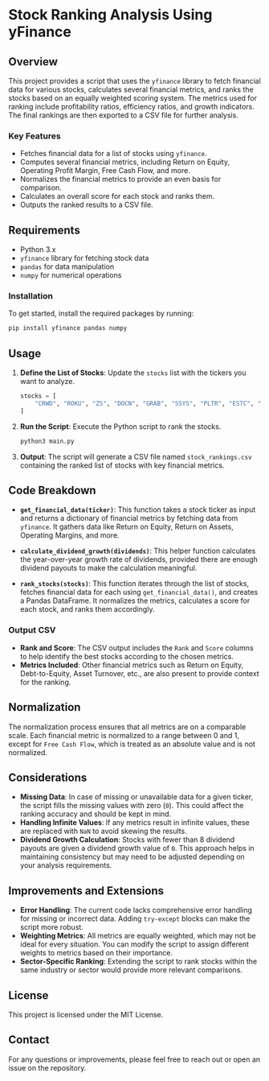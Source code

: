 # Stock Ranking Analysis Using yFinance

## Overview
This project provides a script that uses the `yfinance` library to fetch financial data for various stocks, calculates several financial metrics, and ranks the stocks based on an equally weighted scoring system. The metrics used for ranking include profitability ratios, efficiency ratios, and growth indicators. The final rankings are then exported to a CSV file for further analysis.

### Key Features
- Fetches financial data for a list of stocks using `yfinance`.
- Computes several financial metrics, including Return on Equity, Operating Profit Margin, Free Cash Flow, and more.
- Normalizes the financial metrics to provide an even basis for comparison.
- Calculates an overall score for each stock and ranks them.
- Outputs the ranked results to a CSV file.

## Requirements
- Python 3.x
- `yfinance` library for fetching stock data
- `pandas` for data manipulation
- `numpy` for numerical operations

### Installation
To get started, install the required packages by running:

```bash
pip install yfinance pandas numpy
```

## Usage
1. **Define the List of Stocks**: Update the `stocks` list with the tickers you want to analyze.
   
   ```python
   stocks = [
       "CRWD", "ROKU", "ZS", "DOCN", "GRAB", "SSYS", "PLTR", "ESTC", "UEC", "NVDA"
   ]
   ```

2. **Run the Script**: Execute the Python script to rank the stocks.
   
   ```bash
   python3 main.py
   ```

3. **Output**: The script will generate a CSV file named `stock_rankings.csv` containing the ranked list of stocks with key financial metrics.

## Code Breakdown
- **`get_financial_data(ticker)`**: This function takes a stock ticker as input and returns a dictionary of financial metrics by fetching data from `yfinance`. It gathers data like Return on Equity, Return on Assets, Operating Margins, and more.

- **`calculate_dividend_growth(dividends)`**: This helper function calculates the year-over-year growth rate of dividends, provided there are enough dividend payouts to make the calculation meaningful.

- **`rank_stocks(stocks)`**: This function iterates through the list of stocks, fetches financial data for each using `get_financial_data()`, and creates a Pandas DataFrame. It normalizes the metrics, calculates a score for each stock, and ranks them accordingly.

### Output CSV
- **Rank and Score**: The CSV output includes the `Rank` and `Score` columns to help identify the best stocks according to the chosen metrics.
- **Metrics Included**: Other financial metrics such as Return on Equity, Debt-to-Equity, Asset Turnover, etc., are also present to provide context for the ranking.

## Normalization
The normalization process ensures that all metrics are on a comparable scale. Each financial metric is normalized to a range between 0 and 1, except for `Free Cash Flow`, which is treated as an absolute value and is not normalized.

## Considerations
- **Missing Data**: In case of missing or unavailable data for a given ticker, the script fills the missing values with zero (`0`). This could affect the ranking accuracy and should be kept in mind.
- **Handling Infinite Values**: If any metrics result in infinite values, these are replaced with `NaN` to avoid skewing the results.
- **Dividend Growth Calculation**: Stocks with fewer than 8 dividend payouts are given a dividend growth value of `0`. This approach helps in maintaining consistency but may need to be adjusted depending on your analysis requirements.

## Improvements and Extensions
- **Error Handling**: The current code lacks comprehensive error handling for missing or incorrect data. Adding `try-except` blocks can make the script more robust.
- **Weighting Metrics**: All metrics are equally weighted, which may not be ideal for every situation. You can modify the script to assign different weights to metrics based on their importance.
- **Sector-Specific Ranking**: Extending the script to rank stocks within the same industry or sector would provide more relevant comparisons.

## License
This project is licensed under the MIT License.

## Contact
For any questions or improvements, please feel free to reach out or open an issue on the repository.

